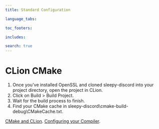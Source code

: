 ```yaml
---
title: Standard Configuration

language_tabs:

toc_footers:

includes:

search: true
---
```


# CLion CMake

 1. Once you've installed OpenSSL and cloned sleepy-discord into your project directory, open the project in CLion. 
 2. Click on Build > Build Project.
 3. Wait for the build process to finish.
 4. Find your CMake cache in sleepy-discord\cmake-build-debug\CMakeCache.txt.

[CMake and CLion](https://www.jetbrains.com/help/clion/quick-cmake-tutorial.html).
[Configuring your Compiler](https://www.jetbrains.com/help/clion/quick-tutorial-on-configuring-clion-on-windows.html).
